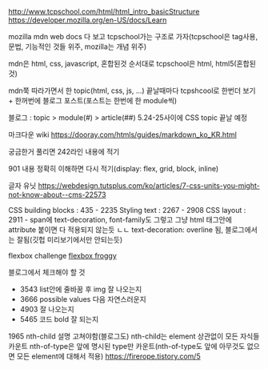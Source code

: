 http://www.tcpschool.com/html/html_intro_basicStructure
https://developer.mozilla.org/en-US/docs/Learn

mozilla mdn web docs 다 보고 tcpschool가는 구조로 가자(tcpschool은 tag사용, 문법, 기능적인 것들 위주, mozilla는 개념 위주)

mdn은 html, css, javascript, 혼합된것 순서대로
tcpschool은 html, html5(혼합된것)

mdn쭉 따라가면서 한 topic(html, css, js, ...) 끝날때마다 tcpshcool로 한번더 보기 + 한꺼번에 블로그 포스트(포스트는 한번에 한 module씩)

블로그 : topic > module(#) > article(##)
5.24-25사이에 CSS topic 끝날 예정

마크다운 wiki 
https://dooray.com/htmls/guides/markdown_ko_KR.html

궁금한거 풀리면 242라인 내용에 적기

901 내용 정확히 이해하면 다시 적기(display: flex, grid, block, inline)

글자 유닛
https://webdesign.tutsplus.com/ko/articles/7-css-units-you-might-not-know-about--cms-22573

CSS building blocks : 435 - 2235
Styling text : 2267 - 2908
CSS layout : 2911 - 
span에 text-decoration, font-family도 그렇고 그냥 html 태그안에 attribute 붙이면 다 적용되지 않는듯
ㄴㄴ text-decoration: overline 됨, 블로그에서는 잘됨(깃헙 미리보기에서만 안되는듯)

flexbox challenge
[flexbox froggy](https://flexboxfroggy.com/#ko)

블로그에서 체크해야 할 것
- 3543 list안에 줄바꿈 후 img 잘 나오는지
- 3666 possible values 다음 자연스러운지
- 4903 잘 나오는지
- 5465 코드 bold 잘 되는지

1965 nth-child 설명 고쳐야함(블로그도)
nth-child는 element 상관없이 모든 자식들 카운트
nth-of-type은 앞에 명시된 type만 카운트(nth-of-type도 앞에 아무것도 없으면 모든 element에 대해서 적용)
https://firerope.tistory.com/5
